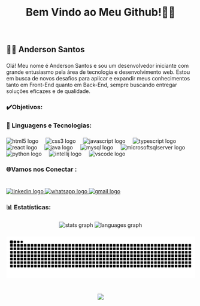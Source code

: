 <h1 align="center">Bem Vindo ao Meu Github!👋😃</h1>

###

<br clear="both">

<h2 align="left">👨‍💻 Anderson Santos</h2>

###

<p align="left">Olá! Meu nome é Anderson Santos e sou um desenvolvedor iniciante com grande entusiasmo pela área de tecnologia e desenvolvimento web. Estou em busca de novos desafios para aplicar e expandir meus conhecimentos tanto em Front-End quanto em Back-End, sempre buscando entregar soluções eficazes e de qualidade.</p>

###

<h3 align="left">✔️Objetivos:</h3>


<h3 align="left">🤖 Linguagens e Tecnologias:</h3>

###

<div align="left">
  <img src="https://cdn.jsdelivr.net/gh/devicons/devicon/icons/html5/html5-original.svg" height="40" alt="html5 logo"  />
  <img width="12" />
  <img src="https://cdn.jsdelivr.net/gh/devicons/devicon/icons/css3/css3-original.svg" height="40" alt="css3 logo"  />
  <img width="12" />
  <img src="https://cdn.jsdelivr.net/gh/devicons/devicon/icons/javascript/javascript-original.svg" height="40" alt="javascript logo"  />
  <img width="12" />
  <img src="https://cdn.jsdelivr.net/gh/devicons/devicon/icons/typescript/typescript-original.svg" height="40" alt="typescript logo"  />
  <img width="12" />
  <img src="https://cdn.jsdelivr.net/gh/devicons/devicon/icons/react/react-original.svg" height="40" alt="react logo"  />
  <img width="12" />
  <img src="https://cdn.jsdelivr.net/gh/devicons/devicon/icons/java/java-original.svg" height="40" alt="java logo"  />
  <img width="12" />
  <img src="https://cdn.jsdelivr.net/gh/devicons/devicon/icons/mysql/mysql-original.svg" height="40" alt="mysql logo"  />
  <img width="12" />
  <img src="https://cdn.jsdelivr.net/gh/devicons/devicon/icons/microsoftsqlserver/microsoftsqlserver-plain.svg" height="40" alt="microsoftsqlserver logo"  />
  <img width="12" />
  <img src="https://cdn.jsdelivr.net/gh/devicons/devicon/icons/python/python-original.svg" height="40" alt="python logo"  />
  <img width="12" />
  <img src="https://cdn.jsdelivr.net/gh/devicons/devicon/icons/intellij/intellij-original.svg" height="40" alt="intellij logo"  />
  <img width="12" />
  <img src="https://cdn.jsdelivr.net/gh/devicons/devicon/icons/vscode/vscode-original.svg" height="40" alt="vscode logo"  />
</div>

###

<h3 align="left">🌐Vamos nos Conectar :</h3>

###

<br clear="both">

<div align="left">
  <a href="https://www.linkedin.com/in/anderssantos/" target="_blank">
    <img src="https://raw.githubusercontent.com/maurodesouza/profile-readme-generator/master/src/assets/icons/social/linkedin/default.svg" width="55" height="40" alt="linkedin logo"  />
  </a>
  <a href="https://api.whatsapp.com/send?phone=5519994977714&text=Tudo%20bem?%0AObrigado%20por%20entrar%20em%20contato.%0ADeixe%20sua%20mensagem%20que%20assim%20que%20poss%C3%ADvel%20estarei%20respondendo%20voc%C3%AA." target="_blank">
    <img src="https://raw.githubusercontent.com/maurodesouza/profile-readme-generator/master/src/assets/icons/social/whatsapp/default.svg" width="55" height="40" alt="whatsapp logo"  />
  </a>
  <a href="mailto:santos.anders@gmail.com?subject=Vamos+no+Conectar!!&body=Vamos+no+Conectar!!" target="_blank">
    <img src="https://raw.githubusercontent.com/maurodesouza/profile-readme-generator/master/src/assets/icons/social/gmail/default.svg" width="55" height="40" alt="gmail logo"  />
  </a>
</div>

###

<h3 align="left">📊 Estatísticas:</h3>

###

<div align="center">
  <img src="https://github-readme-stats.vercel.app/api?username=santos-anderson&hide_title=false&hide_rank=false&show_icons=true&include_all_commits=true&count_private=true&disable_animations=false&theme=dracula&locale=en&hide_border=false&order=1" height="150" alt="stats graph"  />
  <img src="https://github-readme-stats.vercel.app/api/top-langs?username=santos-anderson&locale=pt-br&hide_title=true&layout=compact&card_width=320&langs_count=5&theme=react&hide_border=true&order=2" height="130" alt="languages graph"  />
</div>

###

<img src="https://raw.githubusercontent.com/santos-anderson/santos-anderson/output/snake.svg" alt="Snake animation" />

###

<br clear="both">

<div align="center">
  <img src="https://visitor-badge.laobi.icu/badge?page_id=santos-anderson.santos-anderson&left_color=darkolivegreen&right_color=antiquewhite"  />
</div>

###


